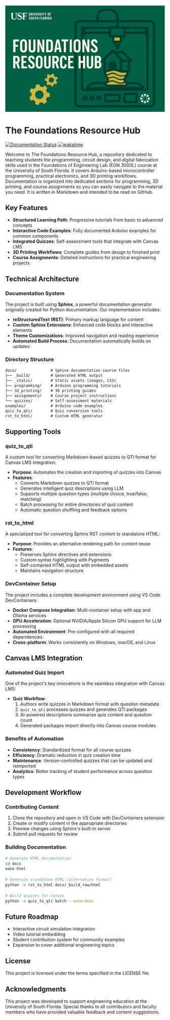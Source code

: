 ![The Foundations Resource Hub Header](./docs/_static/foundations_resource_hub.png)

# The Foundations Resource Hub

[![Documentation Status](https://readthedocs.org/projects/the-arduino-guide/badge/?version=latest)](https://the-arduino-guide.readthedocs.io/en/latest/)
[![wakatime](https://wakatime.com/badge/user/9e70bc6a-2430-4dc3-a452-4ec4d2a7a8b9/project/e65c8b32-b5ea-43ae-9362-9ea23fe3f91e.svg)](https://wakatime.com/badge/user/9e70bc6a-2430-4dc3-a452-4ec4d2a7a8b9/project/e65c8b32-b5ea-43ae-9362-9ea23fe3f91e)

Welcome to The Foundations Resource Hub, a repository dedicated to teaching students the programming, circuit design, and digital fabrication skills used in the Foundations of Engineering Lab (EGN 3000L) course at the University of South Florida. It covers Arduino-based microcontroller programming, practical electronics, and 3D printing workflows. Documentation is organized into dedicated sections for programming, 3D printing, and course assignments so you can easily navigate to the material you need. It is written in Markdown and intended to be read on GitHub.

## Key Features

- **Structured Learning Path**: Progressive tutorials from basic to advanced concepts
- **Interactive Code Examples**: Fully documented Arduino examples for common components
- **Integrated Quizzes**: Self-assessment tools that integrate with Canvas LMS
- **3D Printing Workflows**: Complete guides from design to finished print
- **Course Assignments**: Detailed instructions for practical engineering projects

## Technical Architecture

### Documentation System

The project is built using **Sphinx**, a powerful documentation generator originally created for Python documentation. Our implementation includes:

- **reStructuredText (RST)**: Primary markup language for content
- **Custom Sphinx Extensions**: Enhanced code blocks and interactive elements
- **Theme Customizations**: Improved navigation and reading experience
- **Automated Build Process**: Documentation automatically builds on updates

### Directory Structure

```
docs/               # Sphinx documentation source files
├── _build/         # Generated HTML output
├── _static/        # Static assets (images, CSS)
├── programming/    # Arduino programming tutorials
├── 3d_printing/    # 3D printing guides
├── assignments/    # Course project instructions
└── quizzes/        # Self-assessment materials
examples/           # Arduino code examples
quiz_to_qti/        # Quiz conversion tools
rst_to_html/        # Custom HTML generator
```

## Supporting Tools

### quiz_to_qti

A custom tool for converting Markdown-based quizzes to QTI format for Canvas LMS integration:

- **Purpose**: Automates the creation and importing of quizzes into Canvas
- **Features**:
  - Converts Markdown quizzes to QTI format
  - Generates intelligent quiz descriptions using LLM
  - Supports multiple question types (multiple choice, true/false, matching)
  - Batch processing for entire directories of quiz content
  - Automatic question shuffling and feedback options

### rst_to_html

A specialized tool for converting Sphinx RST content to standalone HTML:

- **Purpose**: Provides an alternative rendering path for content reuse
- **Features**:
  - Preserves Sphinx directives and extensions
  - Custom syntax highlighting with Pygments
  - Self-contained HTML output with embedded assets
  - Maintains navigation structure

### DevContainer Setup

The project includes a complete development environment using VS Code DevContainers:

- **Docker Compose Integration**: Multi-container setup with app and Ollama services
- **GPU Acceleration**: Optional NVIDIA/Apple Silicon GPU support for LLM processing
- **Automated Environment**: Pre-configured with all required dependencies
- **Cross-platform**: Works consistently on Windows, macOS, and Linux

## Canvas LMS Integration

### Automated Quiz Import

One of the project's key innovations is the seamless integration with Canvas LMS:

- **Quiz Workflow**:
  1. Authors write quizzes in Markdown format with question metadata
  2. `quiz_to_qti` processes quizzes and generates QTI packages
  3. AI-powered descriptions summarize quiz content and question count
  4. Generated packages import directly into Canvas course modules

### Benefits of Automation

- **Consistency**: Standardized format for all course quizzes
- **Efficiency**: Dramatic reduction in quiz creation time
- **Maintenance**: Version-controlled quizzes that can be updated and reimported
- **Analytics**: Better tracking of student performance across question types

## Development Workflow

### Contributing Content

1. Clone the repository and open in VS Code with DevContainers extension
2. Create or modify content in the appropriate directories
3. Preview changes using Sphinx's built-in server
4. Submit pull requests for review

### Building Documentation

```bash
# Generate HTML documentation
cd docs
make html

# Generate standalone HTML (alternative format)
python -m rst_to_html docs/_build_raw/html

# Build quizzes for Canvas
python -m quiz_to_qti batch --auto-desc
```

## Future Roadmap

- Interactive circuit simulation integration
- Video tutorial embedding
- Student contribution system for community examples
- Expansion to cover additional engineering topics

## License

This project is licensed under the terms specified in the LICENSE file.

## Acknowledgments

This project was developed to support engineering education at the University of South Florida. Special thanks to all contributors and faculty members who have provided valuable feedback and content suggestions.

